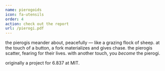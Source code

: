 ```yaml
---
name: pierogoids
icon: fa-utensils
order: 4
action: check out the report
url: /pierogi.pdf
---
```


the pierogis meander about, peacefully — like a grazing flock of sheep. at the
touch of a button, a fork materializes and gives chase. the pierogis scatter,
fearing for their lives. with another touch, you _become_ the pierogi.

originally a project for 6.837 at MIT.
